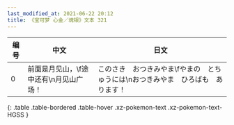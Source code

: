 ```yaml
---
last_modified_at: 2021-06-22 20:12
title: 《宝可梦 心金／魂银》文本 321
---
```

| 编号 | 中文 | 日文 |
| ---- | ---- | ---- |
| 0 | 前面是月见山，\f途中还有\n月见山广场！ | このさき　おつきみやま\fやまの　とちゅうには\nおつきみやま　ひろばも　あります！ |
{: .table .table-bordered .table-hover .xz-pokemon-text .xz-pokemon-text-HGSS }